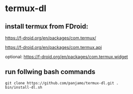 # termux-dl
## install termux from FDroid:
https://f-droid.org/en/packages/com.termux/

https://f-droid.org/en/packages/com.termux.api

optional: https://f-droid.org/en/packages/com.termux.widget

## run follwing bash commands
```
git clone https://github.com/panjamo/termux-dl.git .
bin/install-dl.sh
```
